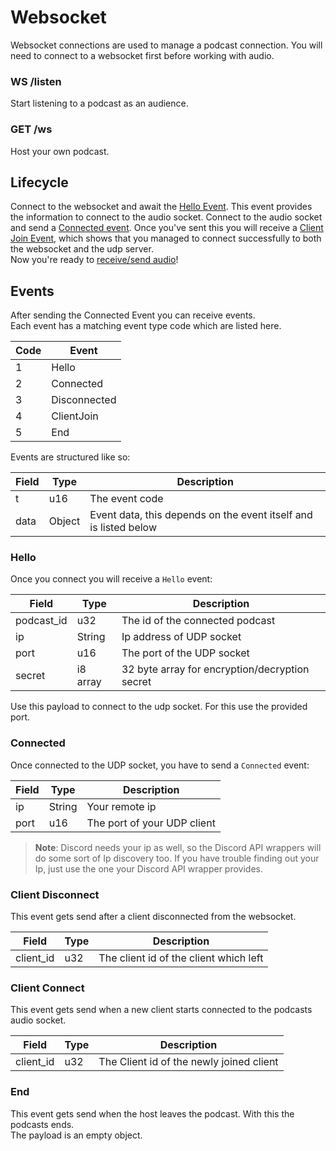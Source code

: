 # Websocket

Websocket connections are used to manage a podcast connection. You will need to connect to a websocket first before working
with audio.

### WS /listen

Start listening to a podcast as an audience.

### GET /ws

Host your own podcast.

## Lifecycle

Connect to the websocket and await the [Hello Event](#hello). This event provides the information to connect to the audio
socket. Connect to the audio socket and send a [Connected event](#connected). Once you've sent this you will receive
a [Client Join Event](#client-connect), which shows that you managed to connect successfully to both the websocket and the
udp
server.  
Now you're ready to [receive/send audio](audio.md)!

## Events

After sending the Connected Event you can receive events.  
Each event has a matching event type code which are listed here.

| Code | Event        |
|------|--------------|
| 1    | Hello        |
| 2    | Connected    |
| 3    | Disconnected |
| 4    | ClientJoin   |
| 5    | End          |

Events are structured like so:

| Field | Type        | Description                                                      |
|-------|-------------|------------------------------------------------------------------|
| t     | u16 | The event code                                                   |
| data  | Object      | Event data, this depends on the event itself and is listed below |

### Hello

Once you connect you will receive a `Hello` event:

| Field      | Type     | Description                                    |
|------------|----------|------------------------------------------------|
| podcast_id | u32      | The id of the connected podcast                |
| ip         | String   | Ip address of UDP socket                       |
| port       | u16      | The port of the UDP socket                     |
| secret     | i8 array | 32 byte array for encryption/decryption secret |

Use this payload to connect to the udp socket. For this use the provided port.

### Connected

Once connected to the UDP socket, you have to send a `Connected` event:

| Field | Type   | Description                 |
|-------|--------|-----------------------------|
| ip    | String | Your remote ip              |
| port  | u16    | The port of your UDP client |

> **Note**: Discord needs your ip as well, so the Discord API wrappers will do some sort of Ip discovery too. If you have
> trouble finding out your Ip, just use the one your Discord API wrapper provides.

### Client Disconnect

This event gets send after a client disconnected from the websocket.

| Field     | Type | Description                            |
|-----------|------|----------------------------------------|
| client_id | u32  | The client id of the client which left |

### Client Connect

This event gets send when a new client starts connected to the podcasts audio socket.

| Field     | Type | Description                              |
|-----------|------|------------------------------------------|
| client_id | u32  | The Client id of the newly joined client |

### End

This event gets send when the host leaves the podcast. With this the podcasts ends.  
The payload is an empty object.